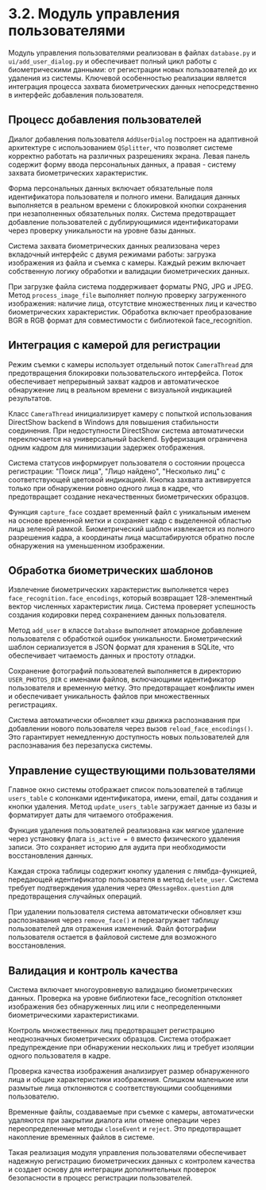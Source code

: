 # 3.2. Модуль управления пользователями

Модуль управления пользователями реализован в файлах `database.py` и `ui/add_user_dialog.py` и обеспечивает полный цикл работы с биометрическими данными: от регистрации новых пользователей до их удаления из системы. Ключевой особенностью реализации является интеграция процесса захвата биометрических данных непосредственно в интерфейс добавления пользователя.

## Процесс добавления пользователей

Диалог добавления пользователя `AddUserDialog` построен на адаптивной архитектуре с использованием `QSplitter`, что позволяет системе корректно работать на различных разрешениях экрана. Левая панель содержит форму ввода персональных данных, а правая - систему захвата биометрических характеристик.

Форма персональных данных включает обязательные поля идентификатора пользователя и полного имени. Валидация данных выполняется в реальном времени с блокировкой кнопки сохранения при незаполненных обязательных полях. Система предотвращает добавление пользователей с дублирующимися идентификаторами через проверку уникальности на уровне базы данных.

Система захвата биометрических данных реализована через вкладочный интерфейс с двумя режимами работы: загрузка изображения из файла и съемка с камеры. Каждый режим включает собственную логику обработки и валидации биометрических данных.

При загрузке файла система поддерживает форматы PNG, JPG и JPEG. Метод `process_image_file` выполняет полную проверку загруженного изображения: наличие лица, отсутствие множественных лиц и качество биометрических характеристик. Обработка включает преобразование BGR в RGB формат для совместимости с библиотекой face_recognition.

## Интеграция с камерой для регистрации

Режим съемки с камеры использует отдельный поток `CameraThread` для предотвращения блокировки пользовательского интерфейса. Поток обеспечивает непрерывный захват кадров и автоматическое обнаружение лиц в реальном времени с визуальной индикацией результатов.

Класс `CameraThread` инициализирует камеру с попыткой использования DirectShow backend в Windows для повышения стабильности соединения. При недоступности DirectShow система автоматически переключается на универсальный backend. Буферизация ограничена одним кадром для минимизации задержек отображения.

Система статусов информирует пользователя о состоянии процесса регистрации: "Поиск лица", "Лицо найдено", "Несколько лиц" с соответствующей цветовой индикацией. Кнопка захвата активируется только при обнаружении ровно одного лица в кадре, что предотвращает создание некачественных биометрических образцов.

Функция `capture_face` создает временный файл с уникальным именем на основе временной метки и сохраняет кадр с выделенной областью лица зеленой рамкой. Биометрический шаблон извлекается из полного разрешения кадра, а координаты лица масштабируются обратно после обнаружения на уменьшенном изображении.

## Обработка биометрических шаблонов

Извлечение биометрических характеристик выполняется через `face_recognition.face_encodings`, который возвращает 128-элементный вектор численных характеристик лица. Система проверяет успешность создания кодировки перед сохранением данных пользователя.

Метод `add_user` в классе `Database` выполняет атомарное добавление пользователя с обработкой ошибок уникальности. Биометрический шаблон сериализуется в JSON формат для хранения в SQLite, что обеспечивает читаемость данных и простоту отладки.

Сохранение фотографий пользователей выполняется в директорию `USER_PHOTOS_DIR` с именами файлов, включающими идентификатор пользователя и временную метку. Это предотвращает конфликты имен и обеспечивает уникальность файлов при множественных регистрациях.

Система автоматически обновляет кэш движка распознавания при добавлении нового пользователя через вызов `reload_face_encodings()`. Это гарантирует немедленную доступность новых пользователей для распознавания без перезапуска системы.

## Управление существующими пользователями

Главное окно системы отображает список пользователей в таблице `users_table` с колонками идентификатора, имени, email, даты создания и кнопки удаления. Метод `update_users_table` загружает данные из базы и форматирует даты для читаемого отображения.

Функция удаления пользователей реализована как мягкое удаление через установку флага `is_active = 0` вместо физического удаления записи. Это сохраняет историю для аудита при необходимости восстановления данных.

Каждая строка таблицы содержит кнопку удаления с лямбда-функцией, передающей идентификатор пользователя в метод `delete_user`. Система требует подтверждения удаления через `QMessageBox.question` для предотвращения случайных операций.

При удалении пользователя система автоматически обновляет кэш распознавания через `remove_face()` и перезагружает таблицу пользователей для отражения изменений. Файл фотографии пользователя остается в файловой системе для возможного восстановления.

## Валидация и контроль качества

Система включает многоуровневую валидацию биометрических данных. Проверка на уровне библиотеки face_recognition отклоняет изображения без обнаруженных лиц или с неопределенными биометрическими характеристиками.

Контроль множественных лиц предотвращает регистрацию неоднозначных биометрических образцов. Система отображает предупреждение при обнаружении нескольких лиц и требует изоляции одного пользователя в кадре.

Проверка качества изображения анализирует размер обнаруженного лица и общие характеристики изображения. Слишком маленькие или размытые лица отклоняются с соответствующими сообщениями пользователю.

Временные файлы, создаваемые при съемке с камеры, автоматически удаляются при закрытии диалога или отмене операции через переопределенные методы `closeEvent` и `reject`. Это предотвращает накопление временных файлов в системе.

Такая реализация модуля управления пользователями обеспечивает надежную регистрацию биометрических данных с контролем качества и создает основу для интеграции дополнительных проверок безопасности в процесс регистрации пользователей.